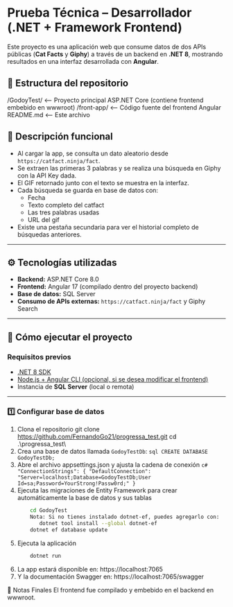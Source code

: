 # Prueba Técnica – Desarrollador (.NET + Framework Frontend)

Este proyecto es una aplicación web que consume datos de dos APIs públicas (**Cat Facts** y **Giphy**) a través de un backend en **.NET 8**, mostrando resultados en una interfaz desarrollada con **Angular**.

## 📌 Estructura del repositorio
/GodoyTest/ <-- Proyecto principal ASP.NET Core (contiene frontend embebido en wwwroot)
/front-app/ <-- Código fuente del frontend Angular
README.md <-- Este archivo

## 🧠 Descripción funcional

- Al cargar la app, se consulta un dato aleatorio desde `https://catfact.ninja/fact`.
- Se extraen las primeras 3 palabras y se realiza una búsqueda en Giphy con la API Key dada.
- El GIF retornado junto con el texto se muestra en la interfaz.
- Cada búsqueda se guarda en base de datos con:
  - Fecha
  - Texto completo del catfact
  - Las tres palabras usadas
  - URL del gif
- Existe una pestaña secundaria para ver el historial completo de búsquedas anteriores.

---

## ⚙️ Tecnologías utilizadas

- **Backend:** ASP.NET Core 8.0
- **Frontend:** Angular 17 (compilado dentro del proyecto backend)
- **Base de datos:** SQL Server
- **Consumo de APIs externas:** `https://catfact.ninja/fact` y Giphy Search

---

## 🚀 Cómo ejecutar el proyecto

### Requisitos previos

- [.NET 8 SDK](https://dotnet.microsoft.com/en-us/download/dotnet/8.0)
- [Node.js + Angular CLI (opcional, si se desea modificar el frontend)](https://angular.io/cli)
- Instancia de **SQL Server** (local o remota)

---

### 1️⃣ Configurar base de datos

1.  Clona el repositorio
        git clone https://github.com/FernandoGo21/progressa_test.git
        cd .\progressa_test\
2.  Crea una base de datos llamada `GodoyTestDb`:
        ```sql
        CREATE DATABASE GodoyTestDb;
        ```
3.  Abre el archivo appsettings.json y ajusta la cadena de conexión
        ```c#
            "ConnectionStrings": {
                "DefaultConnection": "Server=localhost;Database=GodoyTestDb;User Id=sa;Password=YourStrong!Passw0rd;"
            }
        ```
4.  Ejecuta las migraciones de Entity Framework para crear automáticamente la base de datos y sus tablas
    ```bash
        cd GodoyTest
        Nota: Si no tienes instalado dotnet-ef, puedes agregarlo con:
           dotnet tool install --global dotnet-ef
        dotnet ef database update
    ```
3. Ejecuta la aplicación
    ```bash
        dotnet run
    ```
4. La app estará disponible en:
    https://localhost:7065
5. Y la documentación Swagger en:
    https://localhost:7065/swagger

📌 Notas Finales
El frontend fue compilado y embebido en el backend en wwwroot.
   

